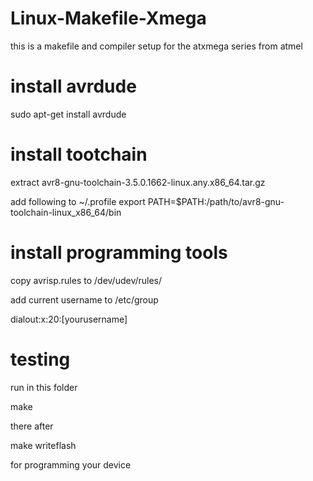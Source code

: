 # Linux-Makefile-Xmega
this is a makefile and compiler setup for the atxmega series from atmel
 
# install avrdude

sudo apt-get install avrdude

# install tootchain

extract avr8-gnu-toolchain-3.5.0.1662-linux.any.x86_64.tar.gz

add following to ~/.profile
export PATH=$PATH:/path/to/avr8-gnu-toolchain-linux_x86_64/bin

# install programming tools

copy avrisp.rules to /dev/udev/rules/

add current username to /etc/group

dialout\:x:20:[yourusername]

# testing

run in this folder

make

there after

make writeflash

for programming your device

